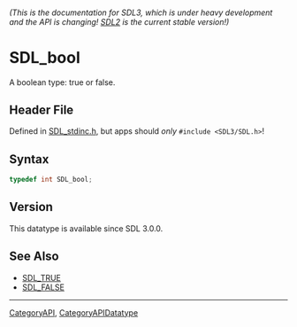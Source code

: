 ###### (This is the documentation for SDL3, which is under heavy development and the API is changing! [SDL2](https://wiki.libsdl.org/SDL2/) is the current stable version!)
# SDL_bool

A boolean type: true or false.

## Header File

Defined in [SDL_stdinc.h](https://github.com/libsdl-org/SDL/blob/main/include/SDL3/SDL_stdinc.h), but apps should _only_ `#include <SDL3/SDL.h>`!

## Syntax

```c
typedef int SDL_bool;
```

## Version

This datatype is available since SDL 3.0.0.

## See Also

* [SDL_TRUE](SDL_TRUE)
* [SDL_FALSE](SDL_FALSE)

----
[CategoryAPI](CategoryAPI), [CategoryAPIDatatype](CategoryAPIDatatype)

